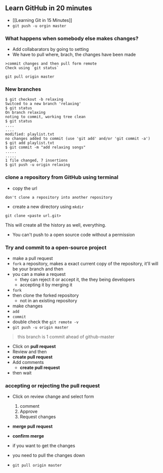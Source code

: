 ## Learn GitHub in 20 minutes
- [[Learning Git in 15 Minutes]]
- `git push -u orgin master`

### What happens when somebody else makes changes?
- Add collabarators by going to setting
- We have to pull where, brach, the changes have been made
```ad-warning
>commit changes and then pull form remote
Check using `git status`

```

`git pull origin master`

### New branches
```shell
$ git checkout -b relaxing
Switced to a new branch 'relaxing'
$ git status
On branch relaxing
noting to commit, working tree clean
$ git status
....
.... 
modified: playlist.txt
no changes added to commit (use 'git add' and/or 'git commit -a')
$ git add playlist.txt
$ git commit -m "add relaxing songs"
.....
.....
1 file changed, 7 insertions 
$ git push -u origin relaxing
```

### clone a repository from GitHub using terminal
- copy the url
```ad-caution
don't clone a repository into another repository
```
- create a new directory using `mkdir`
```shell
git clone <paste url.git>
```
This will create all the history as well, everything.

- You can't push to a open source code without a permission

### Try and commit to a open-source project
- make a pull request
- `fork` a repository, makes a exact current copy of the repository, it'll will be your branch and then
- you can a make a request 
	- they can reject it or accept it, the they being developers
	- accepting it by merging it
- `fork` 
- then clone the forked repository
	- not in an existing repository
- make changes
- `add`
- `commit`
- double check the `git remote -v`
-  `git push -u origin master`
> this branch is 1 commit ahead of github-master

- Click on **pull request** 
- Review and then 
- **create pull request**
- Add comments
	- **create pull request**
- then wait

### accepting or rejecting the pull request
- Click on review change and select form
	1.  comment
	2.  Approve
	3.  Request changes

- **merge pull request**
- **confirm merge**
- if you want to get the changes
- you need to pull the changes down
- `git pull origin master`